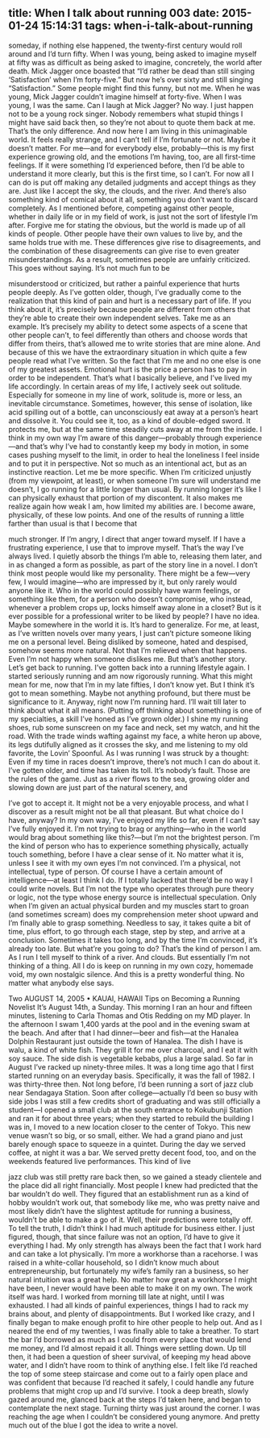 title: When I talk about running 003
date: 2015-01-24 15:14:31
tags: when-i-talk-about-running
---

  someday, if nothing else happened, the twenty-first century would roll around and I’d turn fifty. When I was young, being asked to imagine myself at fifty was as difficult as being asked to imagine, concretely, the world after death. Mick Jagger once boasted that “I’d rather be dead than still singing ‘Satisfaction’ when I’m forty-five.” But now he’s over sixty and still singing “Satisfaction.” Some people might find this funny, but not me. When he was young, Mick Jagger couldn’t imagine himself at forty-five. When I was young, I was the same. Can I laugh at Mick Jagger? No way. I just happen not to be a young rock singer. Nobody remembers what stupid things I might have said back then, so they’re not about to quote them back at me. That’s the only difference.  And now here I am living in this unimaginable world. It feels really strange, and I can’t tell if I’m fortunate or not. Maybe it doesn’t matter. For me—and for everybody else, probably—this is my first experience growing old, and the emotions I’m having, too, are all first-time feelings. If it were something I’d experienced before, then I’d be able to understand it more clearly, but this is the first time, so I can’t. For now all I can do is put off making any detailed judgments and accept things as they are. Just like I accept the sky, the clouds, and the river. And there’s also something kind of comical about it all, something you don’t want to discard completely.  As I mentioned before, competing against other people, whether in daily life or in my field of work, is just not the sort of lifestyle I’m after. Forgive me for stating the obvious, but the world is made up of all kinds of people. Other people have their own values to live by, and the same holds true with me. These differences give rise to disagreements, and the combination of these disagreements can give rise to even greater misunderstandings. As a result, sometimes people are unfairly criticized. This goes without saying. It’s not much fun to be

  misunderstood or criticized, but rather a painful experience that hurts people deeply.  As I’ve gotten older, though, I’ve gradually come to the realization that this kind of pain and hurt is a necessary part of life. If you think about it, it’s precisely because people are different from others that they’re able to create their own independent selves. Take me as an example. It’s precisely my ability to detect some aspects of a scene that other people can’t, to feel differently than others and choose words that differ from theirs, that’s allowed me to write stories that are mine alone. And because of this we have the extraordinary situation in which quite a few people read what I’ve written. So the fact that I’m me and no one else is one of my greatest assets. Emotional hurt is the price a person has to pay in order to be independent.  That’s what I basically believe, and I’ve lived my life accordingly. In certain areas of my life, I actively seek out solitude. Especially for someone in my line of work, solitude is, more or less, an inevitable circumstance. Sometimes, however, this sense of isolation, like acid spilling out of a bottle, can unconsciously eat away at a person’s heart and dissolve it. You could see it, too, as a kind of double-edged sword. It protects me, but at the same time steadily cuts away at me from the inside. I think in my own way I’m aware of this danger—probably through experience—and that’s why I’ve had to constantly keep my body in motion, in some cases pushing myself to the limit, in order to heal the loneliness I feel inside and to put it in perspective. Not so much as an intentional act, but as an instinctive reaction.  Let me be more specific.  When I’m criticized unjustly (from my viewpoint, at least), or when someone I’m sure will understand me doesn’t, I go running for a little longer than usual. By running longer it’s like I can physically exhaust that portion of my discontent. It also makes me realize again how weak I am, how limited my abilities are. I become aware, physically, of these low points. And one of the results of running a little farther than usual is that I become that

  much stronger. If I’m angry, I direct that anger toward myself. If I have a frustrating experience, I use that to improve myself. That’s the way I’ve always lived. I quietly absorb the things I’m able to, releasing them later, and in as changed a form as possible, as part of the story line in a novel.  I don’t think most people would like my personality. There might be a few—very few, I would imagine—who are impressed by it, but only rarely would anyone like it. Who in the world could possibly have warm feelings, or something like them, for a person who doesn’t compromise, who instead, whenever a problem crops up, locks himself away alone in a closet? But is it ever possible for a professional writer to be liked by people? I have no idea. Maybe somewhere in the world it is. It’s hard to generalize. For me, at least, as I’ve written novels over many years, I just can’t picture someone liking me on a personal level. Being disliked by someone, hated and despised, somehow seems more natural. Not that I’m relieved when that happens. Even I’m not happy when someone dislikes me.  But that’s another story. Let’s get back to running. I’ve gotten back into a running lifestyle again. I started seriously running and am now rigorously running. What this might mean for me, now that I’m in my late fifties, I don’t know yet. But I think it’s got to mean something. Maybe not anything profound, but there must be significance to it. Anyway, right now I’m running hard. I’ll wait till later to think about what it all means. (Putting off thinking about something is one of my specialties, a skill I’ve honed as I’ve grown older.) I shine my running shoes, rub some sunscreen on my face and neck, set my watch, and hit the road. With the trade winds wafting against my face, a white heron up above, its legs dutifully aligned as it crosses the sky, and me listening to my old favorite, the Lovin’ Spoonful.  As I was running I was struck by a thought: Even if my time in races doesn’t improve, there’s not much I can do about it. I’ve gotten older, and time has taken its toll. It’s nobody’s fault. Those are the rules of the game. Just as a river flows to the sea, growing older and slowing down are just part of the natural scenery, and

  I’ve got to accept it. It might not be a very enjoyable process, and what I discover as a result might not be all that pleasant. But what choice do I have, anyway? In my own way, I’ve enjoyed my life so far, even if I can’t say I’ve fully enjoyed it.  I’m not trying to brag or anything—who in the world would brag about something like this?—but I’m not the brightest person. I’m the kind of person who has to experience something physically, actually touch something, before I have a clear sense of it. No matter what it is, unless I see it with my own eyes I’m not convinced. I’m a physical, not intellectual, type of person. Of course I have a certain amount of intelligence—at least I think I do. If I totally lacked that there’d be no way I could write novels. But I’m not the type who operates through pure theory or logic, not the type whose energy source is intellectual speculation. Only when I’m given an actual physical burden and my muscles start to groan (and sometimes scream) does my comprehension meter shoot upward and I’m finally able to grasp something. Needless to say, it takes quite a bit of time, plus effort, to go through each stage, step by step, and arrive at a conclusion. Sometimes it takes too long, and by the time I’m convinced, it’s already too late. But what’re you going to do? That’s the kind of person I am.  As I run I tell myself to think of a river. And clouds. But essentially I’m not thinking of a thing. All I do is keep on running in my own cozy, homemade void, my own nostalgic silence. And this is a pretty wonderful thing. No matter what anybody else says.

  Two  AUGUST 14, 2005 • KAUAI, HAWAII  Tips on Becoming a Running Novelist  It’s August 14th, a Sunday. This morning I ran an hour and fifteen minutes, listening to Carla Thomas and Otis Redding on my MD player. In the afternoon I swam 1,400 yards at the pool and in the evening swam at the beach. And after that I had dinner—beer and fish—at the Hanalea Dolphin Restaurant just outside the town of Hanalea. The dish I have is walu, a kind of white fish. They grill it for me over charcoal, and I eat it with soy sauce. The side dish is vegetable kebabs, plus a large salad.  So far in August I’ve racked up ninety-three miles.  It was a long time ago that I first started running on an everyday basis. Specifically, it was the fall of 1982. I was thirty-three then.  Not long before, I’d been running a sort of jazz club near Sendagaya Station. Soon after college—actually I’d been so busy with side jobs I was still a few credits short of graduating and was still officially a student—I opened a small club at the south entrance to Kokubunji Station and ran it for about three years; when they started to rebuild the building I was in, I moved to a new location closer to the center of Tokyo. This new venue wasn’t so big, or so small, either. We had a grand piano and just barely enough space to squeeze in a quintet. During the day we served coffee, at night it was a bar. We served pretty decent food, too, and on the weekends featured live performances. This kind of live

  jazz club was still pretty rare back then, so we gained a steady clientele and the place did all right financially.  Most people I knew had predicted that the bar wouldn’t do well. They figured that an establishment run as a kind of hobby wouldn’t work out, that somebody like me, who was pretty naive and most likely didn’t have the slightest aptitude for running a business, wouldn’t be able to make a go of it. Well, their predictions were totally off. To tell the truth, I didn’t think I had much aptitude for business either. I just figured, though, that since failure was not an option, I’d have to give it everything I had. My only strength has always been the fact that I work hard and can take a lot physically. I’m more a workhorse than a racehorse.  I was raised in a white-collar household, so I didn’t know much about entrepreneurship, but fortunately my wife’s family ran a business, so her natural intuition was a great help. No matter how great a workhorse I might have been, I never would have been able to make it on my own.  The work itself was hard. I worked from morning till late at night, until I was exhausted. I had all kinds of painful experiences, things I had to rack my brains about, and plenty of disappointments. But I worked like crazy, and I finally began to make enough profit to hire other people to help out. And as I neared the end of my twenties, I was finally able to take a breather. To start the bar I’d borrowed as much as I could from every place that would lend me money, and I’d almost repaid it all. Things were settling down. Up till then, it had been a question of sheer survival, of keeping my head above water, and I didn’t have room to think of anything else. I felt like I’d reached the top of some steep staircase and come out to a fairly open place and was confident that because I’d reached it safely, I could handle any future problems that might crop up and I’d survive. I took a deep breath, slowly gazed around me, glanced back at the steps I’d taken here, and began to contemplate the next stage. Turning thirty was just around the corner. I was reaching the age when I couldn’t be considered young anymore. And pretty much out of the blue I got the idea to write a novel.

